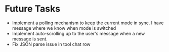 # Future Tasks

- Implement a polling mechanism to keep the current mode in sync. I have message where we know when mode is switched 
- Implement auto-scrolling up to the user's message when a new message is sent.
- Fix JSON parse issue in tool chat row